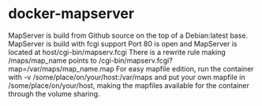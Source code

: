 # docker-mapserver

MapServer is build from Github source on the top of a Debian:latest base.
MapServer is build with fcgi support
Port 80 is open and MapServer is located at host/cgi-bin/mapserv.fcgi
There is a rewrite rule making /maps/map_name points to /cgi-bin/mapserv.fcgi?map=/var/maps/map_name.map
For easy mapfile edition, run the container with -v /some/place/on/your/host:/var/maps and put your own mapfile in /some/place/on/your/host, making the mapfiles available for the container through the volume sharing.
